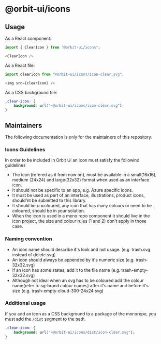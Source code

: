 # @orbit-ui/icons

## Usage

As a React component:

```javascript
import { ClearIcon } from "@orbit-ui/icons";

<ClearIcon />
```

As a React file:

```javascript
import clearIcon from "@orbit-ui/icons/icon-clear.svg";

<img src={clearIcon} />
```

As a CSS background file:

```css
.clear-icon: {
    background: url("~@orbit-ui/icons/icon-clear.svg");
}
```

## Maintainers

The following documentation is only for the maintainers of this repository.

### Icons Guidelines

In order to be included in Orbit UI an icon must satisfy the followind guidelines

- The icon (refered as it from now on), must be available in a small(16x16), medium (24x24) and large(32x32) format when used as an interface icon.
- It should not be specific to an app, e.g. Azure specific icons.
- It must be used as part of an interface, illustrations, product icons, should'nt be submitted to this library.
- It should be uncoloured, any icon that has many colours or need to be coloured, should be in your solution.
- When the icon is used in a mono repo component it should live in the icon project, the size and colour rules (1 and 2) don't apply in those case.

### Naming convention

- An icon name should describe it's look and not usage. (e.g. trash.svg instead of delete.svg)
- An icon should always be appended by it's numeric size (e.g. trash-32x32.svg)
- If an icon has some states, add it to the file name (e.g. trash-empty-32x32.svg)
- Although not ideal when an svg has to be coloured add the colour name(refer to sg-brand colour names) after it's name and before it's size (e.g. trash-empty-cloud-300-24x24.svg)

### Additional usage

If you add an icon as a CSS background to a package of the monorepo, you must add the `/dist` segment to the path.

```css
.clear-icon: {
    background: url("~@orbit-ui/icons/dist/icon-clear.svg");
}
```

